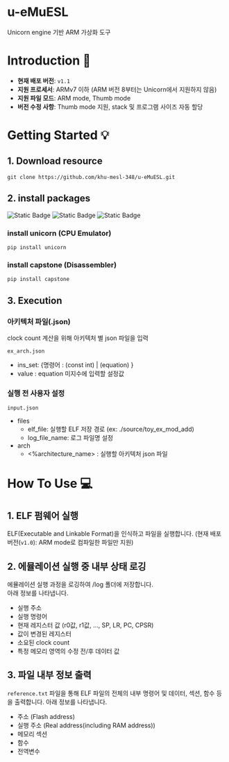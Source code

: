 # u-eMuESL
Unicorn engine 기반 ARM 가상화 도구

# Introduction 📖
- **현재 배포 버전**: `v1.1`
- **지원 프로세서**: ARMv7 이하 (ARM 버전 8부터는 Unicorn에서 지원하지 않음)
- **지원 파일 모드**: ARM mode, Thumb mode
- **버전 수정 사항**: Thumb mode 지원, stack 및 프로그램 사이즈 자동 할당
# Getting Started 💡
## 1. Download resource
```commandline
git clone https://github.com/khu-mesl-348/u-eMuESL.git
```

## 2. install packages
![Static Badge](https://img.shields.io/badge/python-3.10.2-blue)
![Static Badge](https://img.shields.io/badge/unicorn-2.0.1.post1-green)
![Static Badge](https://img.shields.io/badge/capstone-4.0.2-green)
### install unicorn (CPU Emulator)
```
pip install unicorn
```
### install capstone (Disassembler)
```
pip install capstone
```

## 3. Execution
### 아키텍처 파일(.json)
clock count 계산을 위해 아키텍처 별 json 파일을 입력
```
ex_arch.json
```
* ins_set: {명령어 : (const int) | (equation) }
* value : equation 미지수에 입력할 설정값
  
### 실행 전 사용자 설정
```
input.json
```
* files
  * elf_file: 실행할 ELF 저장 경로 (ex: ./source/toy_ex_mod_add)
  * log_file_name: 로그 파일명 설정
* arch
  * <%architecture_name> : 실행할 아키텍처 json 파일


# How To Use 💻
## 1. ELF 펌웨어 실행
ELF(Executable and Linkable Format)을 인식하고 파일을 실행합니다.
(현재 배포 버전(`v1.0`): ARM mode로 컴파일한 파일만 지원)  
## 2. 에뮬레이션 실행 중 내부 상태 로깅
에뮬레이션 실행 과정을 로깅하여 /log 폴더에 저장합니다.  
아래 정보를 나타냅니다.  
* 실행 주소
* 실행 명령어
* 현재 레지스터 값 (r0값, r1값, ..., SP, LR, PC, CPSR)
* 값이 변경된 레지스터
* 소요된 clock count
* 특정 메모리 영역의 수정 전/후 데이터 값
## 3. 파일 내부 정보 출력
`reference.txt` 파일을 통해 ELF 파일의 전체의 내부 명령어 및 데이터, 섹션, 함수 등을 출력합니다.
아래 정보를 나타냅니다.
* 주소 (Flash address)
* 실행 주소 (Real address(including RAM address))
* 메모리 섹션
* 함수
* 전역변수
  
